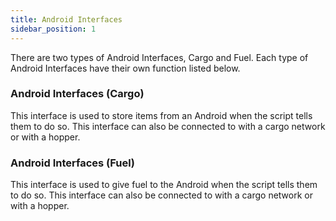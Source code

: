 ```yaml
---
title: Android Interfaces
sidebar_position: 1
---
```


There are two types of Android Interfaces, Cargo and Fuel. Each type of Android Interfaces have their own function listed below.

### Android Interfaces (Cargo)

This interface is used to store items from an Android when the script tells them to do so. This interface can also be connected to with a cargo network or with a hopper.

### Android Interfaces (Fuel)

This interface is used to give fuel to the Android when the script tells them to do so. This interface can also be connected to with a cargo network or with a hopper.
